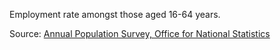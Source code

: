 Employment rate amongst those aged 16-64 years.

Source: <a href="https://www.nomisweb.co.uk/query/construct/summary.asp?mode=construct&version=0&dataset=17" target="_blank">Annual Population Survey, Office for National Statistics</a>


